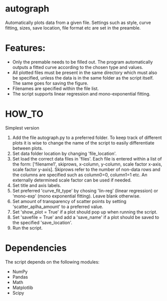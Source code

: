 # autograph
Automatically plots data from a given file. Settings such as style, curve fitting, sizes, save location, file format etc are set in the preamble.


# Features:
- Only the premable needs to be filled out. The program automatically outputs a fitted curve according to the chosen type and values.
- All plotted files must be present in the same directory which must also be specified, unless the data is in the same folder as the script itself. The same goes for saving the figure.
- Filenames are specified within the file list.
- The script supports linear regression and mono-exponential fitting.

# HOW_TO
Simplest version
1. Add the file autograph.py to a preferred folder. To keep track of different plots it is wise to change the name of the script to easily differentiate between plots.
2. Set data folder location by changing 'file_location'.
3. Set load the correct data files in 'files'. Each file is entered within a list of the form: ['filename1', skiprows, x-column, y-column, scale factor x-axis, scale factor y-axis]. Skiprows refer to the number of non-data rows and the columns are specified such as column0=0, column1=1 etc. An externally determined scale factor can be used if needed.
4.  Set title and axis labels.
5.  Set preferred 'curve_fit_type' by chosing 'lin-reg' (linear regression) or 'mono-exp' (mono exponential fitting). Leave blank otherwise.
6.  Set amount of transparency of scatter points by setting 'scatter_aplha_amount' to a preferred value. 
7.  Set 'show_plot = True' if a plot should pop up when running the script.
8.  Set 'savefile = True' and add a 'save_name' if a plot should be saved to the specified 'save_location'.
9.  Run the script.
 
# Dependencies
The script depends on the following modules:
- NumPy
- Pandas
- Math
- Matplotlib
- Scipy
